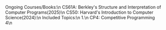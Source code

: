Ongoing Courses/Books:\n
CS61A: Berkley's Structure and Interpretation of Computer Programs(2025)\n
CS50: Harvard's Introduction to Computer Science(2024):\n
  Included Topics:\n
    1.\n
CP4: Competitive Programming 4\n
